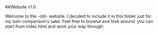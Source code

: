 ##Website v1.0

Welcome to the -old- website. I decided to include it in this folder just for my own comparison's sake. Feel free to browse and look around. you can start from index.html and work your way through.

